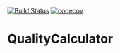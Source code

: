 
[![Build Status](https://travis-ci.org/mkutermak/QualityCalculator.svg?branch=master)](https://travis-ci.org/mkutermak/QualityCalculator)
[![codecov](https://codecov.io/gh/mkutermak/QualityCalculator/branch/master/graph/badge.svg)](https://codecov.io/gh/mkutermak/QualityCalculator)
# QualityCalculator
